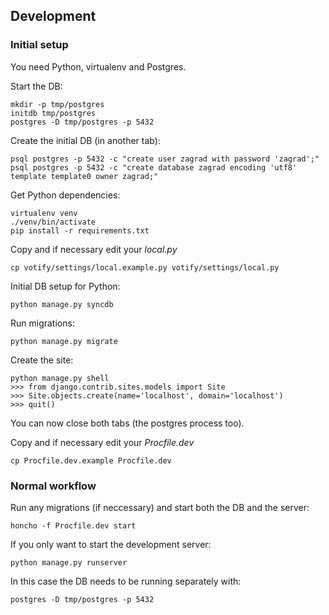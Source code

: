 ## Development

### Initial setup

You need Python, virtualenv and Postgres.

Start the DB:

    mkdir -p tmp/postgres
    initdb tmp/postgres
    postgres -D tmp/postgres -p 5432

Create the initial DB (in another tab):

    psql postgres -p 5432 -c "create user zagrad with password 'zagrad';"
    psql postgres -p 5432 -c "create database zagrad encoding 'utf8' template template0 owner zagrad;"

Get Python dependencies:

    virtualenv venv
    ./venv/bin/activate
    pip install -r requirements.txt

Copy and if necessary edit your *local.py*

    cp votify/settings/local.example.py votify/settings/local.py

Initial DB setup for Python:

    python manage.py syncdb

Run migrations:

    python manage.py migrate

Create the site:

    python manage.py shell
    >>> from django.contrib.sites.models import Site
    >>> Site.objects.create(name='localhost', domain='localhost')
    >>> quit()

You can now close both tabs (the postgres process too).

Copy and if necessary edit your *Procfile.dev*

    cp Procfile.dev.example Procfile.dev

### Normal workflow

Run any migrations (if neccessary) and start both the DB and the server:

    honcho -f Procfile.dev start

If you only want to start the development server:

    python manage.py runserver

In this case the DB needs to be running separately with:

    postgres -D tmp/postgres -p 5432
